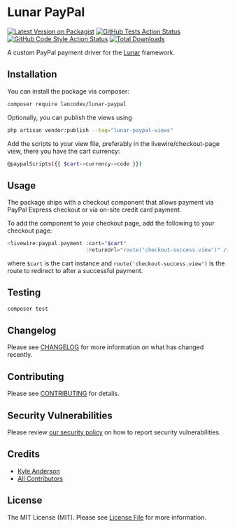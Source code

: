 # Lunar PayPal

[![Latest Version on Packagist](https://img.shields.io/packagist/v/lancodev/lunar-paypal.svg?style=flat-square)](https://packagist.org/packages/lancodev/lunar-paypal)
[![GitHub Tests Action Status](https://img.shields.io/github/actions/workflow/status/lancodev/lunar-paypal/run-tests.yml?branch=main&label=tests&style=flat-square)](https://github.com/lancodev/lunar-paypal/actions?query=workflow%3Arun-tests+branch%3Amain)
[![GitHub Code Style Action Status](https://img.shields.io/github/actions/workflow/status/lancodev/lunar-paypal/fix-php-code-style-issues.yml?branch=main&label=code%20style&style=flat-square)](https://github.com/lancodev/lunar-paypal/actions?query=workflow%3A"Fix+PHP+code+style+issues"+branch%3Amain)
[![Total Downloads](https://img.shields.io/packagist/dt/lancodev/lunar-paypal.svg?style=flat-square)](https://packagist.org/packages/lancodev/lunar-paypal)

A custom PayPal payment driver for the [Lunar](https://lunarphp.io) framework.

## Installation

You can install the package via composer:

```bash
composer require lancodev/lunar-paypal
```

Optionally, you can publish the views using

```bash
php artisan vendor:publish --tag="lunar-paypal-views"
```

Add the scripts to your view file, preferably in the livewire/checkout-page view, there you have the cart currency:
```bash
@paypalScripts({{ $cart->currency->code }})
```

## Usage

The package ships with a checkout component that allows payment via PayPal Express checkout or via on-site credit card payment.

To add the component to your checkout page, add the following to your checkout page:

```php
<livewire:paypal.payment :cart="$cart"
                         :returnUrl="route('checkout-success.view')" />
```

where `$cart` is the cart instance and `route('checkout-success.view')` is the route to redirect to after a successful payment.

## Testing

```bash
composer test
```

## Changelog

Please see [CHANGELOG](CHANGELOG.md) for more information on what has changed recently.

## Contributing

Please see [CONTRIBUTING](CONTRIBUTING.md) for details.

## Security Vulnerabilities

Please review [our security policy](../../security/policy) on how to report security vulnerabilities.

## Credits

- [Kyle Anderson](https://github.com/lancodev)
- [All Contributors](../../contributors)

## License

The MIT License (MIT). Please see [License File](LICENSE.md) for more information.
